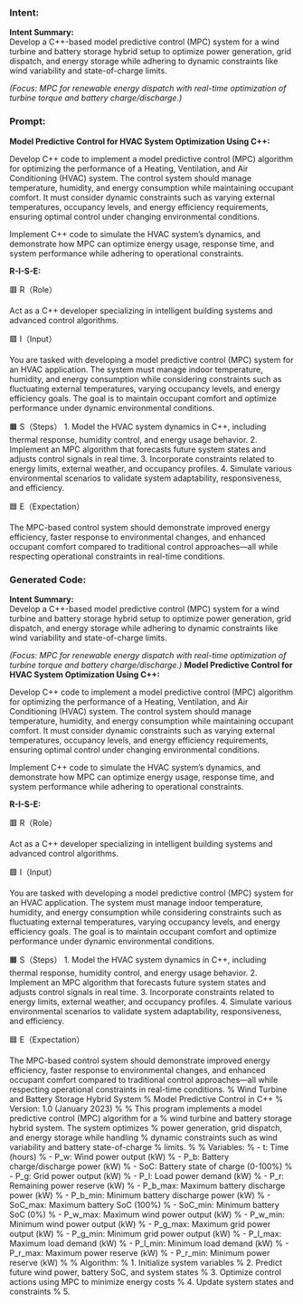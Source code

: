 ### Intent:
**Intent Summary:**  
Develop a C++-based model predictive control (MPC) system for a wind turbine and battery storage hybrid setup to optimize power generation, grid dispatch, and energy storage while adhering to dynamic constraints like wind variability and state-of-charge limits.  

*(Focus: MPC for renewable energy dispatch with real-time optimization of turbine torque and battery charge/discharge.)*

### Prompt:
**Model Predictive Control for HVAC System Optimization Using C++:**

Develop C++ code to implement a model predictive control (MPC) algorithm for optimizing the performance of a Heating, Ventilation, and Air Conditioning (HVAC) system. The control system should manage temperature, humidity, and energy consumption while maintaining occupant comfort. It must consider dynamic constraints such as varying external temperatures, occupancy levels, and energy efficiency requirements, ensuring optimal control under changing environmental conditions.

Implement C++ code to simulate the HVAC system’s dynamics, and demonstrate how MPC can optimize energy usage, response time, and system performance while adhering to operational constraints.

**R-I-S-E:**

🟥 R（Role）

Act as a C++ developer specializing in intelligent building systems and advanced control algorithms.

🟩 I（Input）

You are tasked with developing a model predictive control (MPC) system for an HVAC application. The system must manage indoor temperature, humidity, and energy consumption while considering constraints such as fluctuating external temperatures, varying occupancy levels, and energy efficiency goals. The goal is to maintain occupant comfort and optimize performance under dynamic environmental conditions.

🟧 S（Steps）
	1.	Model the HVAC system dynamics in C++, including thermal response, humidity control, and energy usage behavior.
	2.	Implement an MPC algorithm that forecasts future system states and adjusts control signals in real time.
	3.	Incorporate constraints related to energy limits, external weather, and occupancy profiles.
	4.	Simulate various environmental scenarios to validate system adaptability, responsiveness, and efficiency.

🟦 E（Expectation）

The MPC-based control system should demonstrate improved energy efficiency, faster response to environmental changes, and enhanced occupant comfort compared to traditional control approaches—all while respecting operational constraints in real-time conditions.

### Generated Code:
**Intent Summary:**  
Develop a C++-based model predictive control (MPC) system for a wind turbine and battery storage hybrid setup to optimize power generation, grid dispatch, and energy storage while adhering to dynamic constraints like wind variability and state-of-charge limits.  

*(Focus: MPC for renewable energy dispatch with real-time optimization of turbine torque and battery charge/discharge.)*
**Model Predictive Control for HVAC System Optimization Using C++:**

Develop C++ code to implement a model predictive control (MPC) algorithm for optimizing the performance of a Heating, Ventilation, and Air Conditioning (HVAC) system. The control system should manage temperature, humidity, and energy consumption while maintaining occupant comfort. It must consider dynamic constraints such as varying external temperatures, occupancy levels, and energy efficiency requirements, ensuring optimal control under changing environmental conditions.

Implement C++ code to simulate the HVAC system’s dynamics, and demonstrate how MPC can optimize energy usage, response time, and system performance while adhering to operational constraints.

**R-I-S-E:**

🟥 R（Role）

Act as a C++ developer specializing in intelligent building systems and advanced control algorithms.

🟩 I（Input）

You are tasked with developing a model predictive control (MPC) system for an HVAC application. The system must manage indoor temperature, humidity, and energy consumption while considering constraints such as fluctuating external temperatures, varying occupancy levels, and energy efficiency goals. The goal is to maintain occupant comfort and optimize performance under dynamic environmental conditions.

🟧 S（Steps）
	1.	Model the HVAC system dynamics in C++, including thermal response, humidity control, and energy usage behavior.
	2.	Implement an MPC algorithm that forecasts future system states and adjusts control signals in real time.
	3.	Incorporate constraints related to energy limits, external weather, and occupancy profiles.
	4.	Simulate various environmental scenarios to validate system adaptability, responsiveness, and efficiency.

🟦 E（Expectation）

The MPC-based control system should demonstrate improved energy efficiency, faster response to environmental changes, and enhanced occupant comfort compared to traditional control approaches—all while respecting operational constraints in real-time conditions.
% Wind Turbine and Battery Storage Hybrid System
% Model Predictive Control in C++
% Version: 1.0 (January 2023)
%
% This program implements a model predictive control (MPC) algorithm for a
% wind turbine and battery storage hybrid system. The system optimizes
% power generation, grid dispatch, and energy storage while handling
% dynamic constraints such as wind variability and battery state-of-charge
% limits.
%
% Variables:
%   - t: Time (hours)
%   - P_w: Wind power output (kW)
%   - P_b: Battery charge/discharge power (kW)
%   - SoC: Battery state of charge (0-100%)
%   - P_g: Grid power output (kW)
%   - P_l: Load power demand (kW)
%   - P_r: Remaining power reserve (kW)
%   - P_b_max: Maximum battery discharge power (kW)
%   - P_b_min: Minimum battery discharge power (kW)
%   - SoC_max: Maximum battery SoC (100%)
%   - SoC_min: Minimum battery SoC (0%)
%   - P_w_max: Maximum wind power output (kW)
%   - P_w_min: Minimum wind power output (kW)
%   - P_g_max: Maximum grid power output (kW)
%   - P_g_min: Minimum grid power output (kW)
%   - P_l_max: Maximum load demand (kW)
%   - P_l_min: Minimum load demand (kW)
%   - P_r_max: Maximum power reserve (kW)
%   - P_r_min: Minimum power reserve (kW)
%
% Algorithm:
%   1. Initialize system variables
%   2. Predict future wind power, battery SoC, and system states
%   3. Optimize control actions using MPC to minimize energy costs
%   4. Update system states and constraints
%   5.
